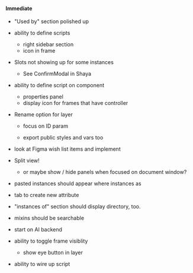 #### Immediate

- "Used by" section polished up
- ability to define scripts

  - right sidebar section
  - icon in frame

- Slots not showing up for some instances

  - See ConfirmModal in Shaya

- ability to define script on component

  - properties panel
  - display icon for frames that have controller

- Rename option for layer

  - focus on ID param

  - export public styles and vars too

- look at Figma wish list items and implement

- Split view!
  - or maybe show / hide panels when focused on document window?
- pasted instances should appear where instances as

- tab to create new attribute
- "instances of" section should display directory, too.
- mixins should be searchable

- start on AI backend

- ability to toggle frame visiblity

  - show eye button in layer

- ability to wire up script
